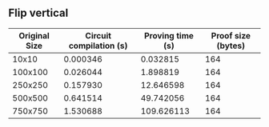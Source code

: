 ## Flip vertical
| Original Size | Circuit compilation (s) | Proving time (s) | Proof size (bytes) |
|---|---|---|---|
| 10x10 | 0.000346 | 0.032815 | 164 |
| 100x100 | 0.026044 | 1.898819 | 164 |
| 250x250 | 0.157930 | 12.646598 | 164 |
| 500x500 | 0.641514 | 49.742056 | 164 |
| 750x750 | 1.530688 | 109.626113 | 164 |
